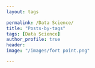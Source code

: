 ```yaml
---
layout: tags

permalink: /Data Science/
title: "Posts-by-tags"
tags: [Data Science]
author_profile: true
header:
image: "/images/fort point.png"

---
```

